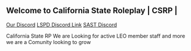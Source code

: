 ## Welcome to California State Roleplay | CSRP |

[Our Discord](https://discord.gg/qG8kvBSyG7)
[LSPD Discord Link](https://discord.gg/bSqVrmHNAp)
[SAST Discord](https://discord.gg/MKcHkvW9Sc)



California State RP We are Looking for active LEO member staff and more we are a Comunity looking to grow

